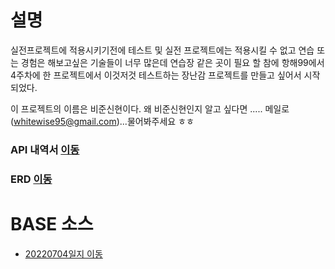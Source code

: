 # 설명
실전프로젝트에 적용시키기전에 테스트 및 실전 프로젝트에는 적용시킬 수 없고 연습 또는 경험은 해보고싶은 기술들이 너무 많은데 연습장 같은 곳이 필요 할 참에 항해99에서 4주차에 한 프로젝트에서 이것저것 테스트하는 장난감 프로젝트를 만들고 싶어서 시작되었다.

이 프로젝트의 이름은 비준신현이다. 왜 비준신현인지 알고 싶다면 ..... 메일로(whitewise95@gmail.com)...물어봐주세요 ㅎㅎ 

### API 내역서 [이동](https://www.notion.so/dc091a9361ec499ea9f7c3eb1a284213?v=1c10aeadb7c1482aac0fe133eb4f9a72)
### ERD [이동](https://www.notion.so/ERD-8f20204851eb456cb65f7a707a175ad1)


# BASE 소스
- [20220704일지 이동](https://whitewise95.tistory.com/138)

